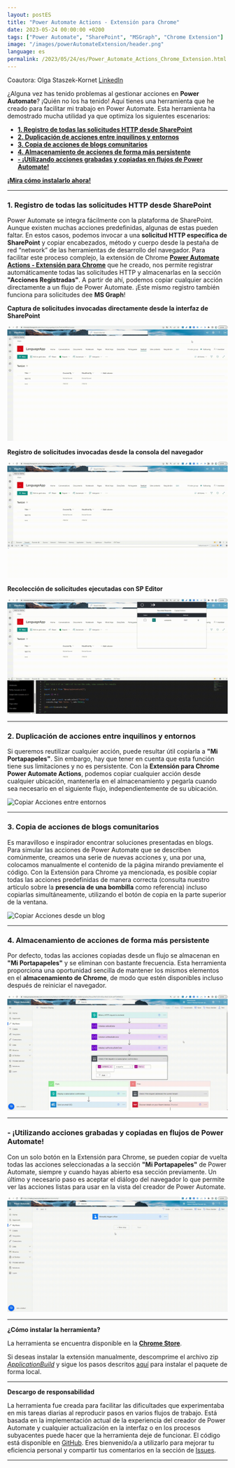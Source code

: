 ```yaml
---
layout: postES
title: "Power Automate Actions - Extensión para Chrome"
date: 2023-05-24 00:00:00 +0200
tags: ["Power Automate", "SharePoint", "MSGraph", "Chrome Extension"]
image: "/images/powerAutomateExtension/header.png"
language: es
permalink: /2023/05/24/es/Power_Automate_Actions_Chrome_Extension.html
---
```


Coautora: Olga Staszek-Kornet [LinkedIn](https://www.linkedin.com/in/olgastaszek-microsoft365/)


¿Alguna vez has tenido problemas al gestionar acciones en **Power Automate**? ¡Quién no los ha tenido! Aquí tienes una herramienta que he creado para facilitar mi trabajo en Power Automate. Esta herramienta ha demostrado mucha utilidad ya que optimiza los siguientes escenarios:

- [**1. Registro de todas las solicitudes HTTP desde SharePoint**](#1-registro-de-todas-las-solicitudes-http-desde-sharepoint)
- [**2. Duplicación de acciones entre inquilinos y entornos**](#2-duplicación-de-acciones-entre-inquilinos-y-entornos)
- [**3. Copia de acciones de blogs comunitarios**](#3-copia-de-acciones-de-blogs-comunitarios)
- [**4. Almacenamiento de acciones de forma más persistente**](#4-almacenamiento-de-acciones-de-forma-más-persistente)
- [**- ¡Utilizando acciones grabadas y copiadas en flujos de Power Automate!**](#--utilizando-acciones-grabadas-y-copiadas-en-flujos-de-power-automate)

[**¡Mira cómo instalarlo ahora!**](#cómo-instalar-la-herramienta) 

---

### **1. Registro de todas las solicitudes HTTP desde SharePoint**
Power Automate se integra fácilmente con la plataforma de SharePoint. Aunque existen muchas acciones predefinidas, algunas de estas pueden faltar. En estos casos, podemos invocar a una **solicitud HTTP específica de SharePoint** y copiar encabezados, método y cuerpo desde la pestaña de red “network” de las herramientas de desarrollo del navegador. Para facilitar este proceso complejo, la extensión de Chrome [**Power Automate Actions - Extensión para Chrome**](#cómo-instalar-la-herramienta) que he  creado, nos permite registrar automáticamente todas las solicitudes HTTP y almacenarlas en la sección **"Acciones Registradas"**. A partir de ahí, podemos copiar cualquier acción directamente a un flujo de Power Automate. ¡Este mismo registro también funciona para solicitudes dee **MS Graph**!

**Captura de solicitudes invocadas directamente desde la interfaz de SharePoint**

![Acciones Registradas](/images/powerAutomateExtension/RecordDefaultSPActions.gif)

**Registro de solicitudes invocadas desde la consola del navegador**

![Acciones Registradas](/images/powerAutomateExtension/RecordConsoleAction.gif)

**Recolección de solicitudes ejecutadas con SP Editor**

![Acciones Registradas](/images/powerAutomateExtension/RecordActionsFromSPEditor.gif)

---

### **2. Duplicación de acciones entre inquilinos y entornos**
Si queremos reutilizar cualquier acción, puede resultar útil copiarla a **"Mi Portapapeles"**. Sin embargo, hay que tener en cuenta que esta función tiene sus limitaciones y no es persistente. Con la **Extensión para Chrome Power Automate Actions**, podemos copiar cualquier acción desde cualquier ubicación, mantenerla en el almacenamiento y pegarla cuando sea necesario en el siguiente flujo, independientemente de su ubicación.

![Copiar Acciones entre entornos](/images/powerAutomateExtension/CopyBetweenEnvs.gif)

---

### **3. Copia de acciones de blogs comunitarios**
Es maravilloso e inspirador encontrar soluciones presentadas en blogs. Para simular las acciones de Power Automate que se describen comúnmente, creamos una serie de nuevas acciones y, una por una, colocamos manualmente el contenido de la página mirando previamente el código. Con la Extensión para Chrome ya mencionada, es posible copiar todas las acciones predefinidas de manera correcta (consulta nuestro artículo sobre la **presencia de una bombilla** como referencia) incluso copiarlas simultáneamente, utilizando el botón de copia en la parte superior de la ventana.

![Copiar Acciones desde un blog](/images/powerAutomateExtension/CopyItemsFromBlogAndSaveOnFlow.gif)

---

### **4. Almacenamiento de acciones de forma más persistente**
Por defecto, todas las acciones copiadas desde un flujo se almacenan en **"Mi Portapapeles"** y se eliminan con bastante frecuencia. Esta herramienta proporciona una oportunidad sencilla de mantener los mismos elementos en el **almacenamiento de Chrome**, de modo que estén disponibles incluso después de reiniciar el navegador.

![Copiar Acciones desde Mi Portapapeles](/images/powerAutomateExtension/CopyMyClipboardActions.gif)

---

### **- ¡Utilizando acciones grabadas y copiadas en flujos de Power Automate!**
Con un solo botón en la Extensión para Chrome, se pueden copiar de vuelta todas las acciones seleccionadas a la sección **"Mi Portapapeles"** de Power Automate, siempre y cuando hayas abierto esa sección previamente. Un último y necesario paso es aceptar el diálogo del navegador lo que permite ver las acciones listas para usar en la vista del creador de Power Automate.

![Pegar Acciones en mi portapapeles](/images/powerAutomateExtension/CopyItemsToMyClipboard.gif)

---

<strong id="cómo-instalar-la-herramienta">¿Cómo instalar la herramienta?</strong>

La herramienta se encuentra disponible en la **[Chrome Store](https://chrome.google.com/webstore/detail/power-automate-actions-ha/eoeddkppcaagdeafjfiopeldffkhjodl?hl=pl&authuser=0)**.

Si deseas instalar la extensión manualmente, descomprime el archivo zip *[ApplicationBuild](https://github.com/mkm17/powerautomate-actions-extension/blob/main/ApplicationBuild.zip)* y sigue los pasos descritos [aquí](https://support.google.com/chrome/a/answer/2714278?hl=en) para instalar el paquete de forma local.

---

**Descargo de responsabilidad**

La herramienta fue creada para facilitar las dificultades que experimentaba en  mis tareas diarias al reproducir pasos en varios flujos de trabajo. Está basada en la implementación actual de la experiencia del creador de Power Automate y cualquier actualización en la interfaz o en los procesos subyacentes puede hacer que la herramienta deje de funcionar. El código está disponible en [GitHub](https://github.com/mkm17/powerautomate-actions-extension/tree/main). Eres bienvenido/a a utilizarlo para mejorar tu eficiencia personal y compartir tus comentarios en la sección de [Issues](https://github.com/mkm17/powerautomate-actions-extension/issues).

---


